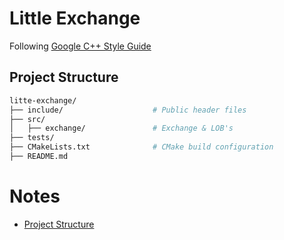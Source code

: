 # Little Exchange 
Following [Google C++ Style Guide](https://google.github.io/styleguide/cppguide.html)

## Project Structure 

```sh
litte-exchange/
├── include/                    # Public header files 
├── src/
│   ├── exchange/               # Exchange & LOB's
├── tests/
├── CMakeLists.txt              # CMake build configuration
├── README.md                   
```

# Notes
- [Project Structure](https://medium.com/heuristics/c-application-development-part-1-project-structure-454b00f9eddc)